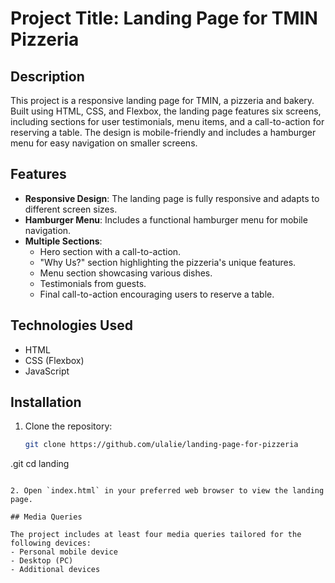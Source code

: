 # Project Title: Landing Page for TMIN Pizzeria

## Description

This project is a responsive landing page for TMIN, a pizzeria and bakery. Built using HTML, CSS, and Flexbox, the landing page features six screens, including sections for user testimonials, menu items, and a call-to-action for reserving a table. The design is mobile-friendly and includes a hamburger menu for easy navigation on smaller screens.

## Features

- **Responsive Design**: The landing page is fully responsive and adapts to different screen sizes.
- **Hamburger Menu**: Includes a functional hamburger menu for mobile navigation.
- **Multiple Sections**: 
  - Hero section with a call-to-action.
  - "Why Us?" section highlighting the pizzeria's unique features.
  - Menu section showcasing various dishes.
  - Testimonials from guests.
  - Final call-to-action encouraging users to reserve a table.

## Technologies Used

- HTML
- CSS (Flexbox)
- JavaScript

## Installation

1. Clone the repository:
   ```bash
   git clone https://github.com/ulalie/landing-page-for-pizzeria

.git
   cd landing
   ```

2. Open `index.html` in your preferred web browser to view the landing page.

## Media Queries

The project includes at least four media queries tailored for the following devices:
- Personal mobile device
- Desktop (PC)
- Additional devices 
